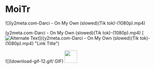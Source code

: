 # MoiTr
![](y2meta.com-Darci - On My Own (slowed)(Tik tok)-(1080p).mp4)

(y2meta.com-Darci - On My Own (slowed)(Tik tok)-(1080p).mp4)
[![Alternate Text]({Hotpot.png})]({y2meta.com-Darci - On My Own (slowed)(Tik tok)-(1080p).mp4} "Link Title")

![](download-gif-12.gif/ GIF)
<img src="download-gif-12.gif/download-gif-12.gif" width="40" height="40" />
